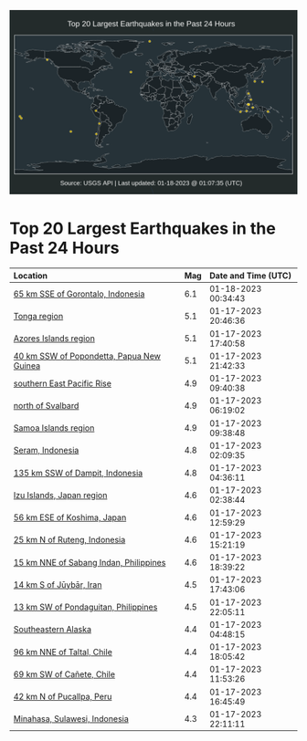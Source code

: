![Map](./map.png)

# Top 20 Largest Earthquakes in the Past 24 Hours

| Location | Mag | Date and Time (UTC) |
|:---|:---|:---|
| [65 km SSE of Gorontalo, Indonesia](https://earthquake.usgs.gov/earthquakes/eventpage/us7000j511) | 6.1 | 01-18-2023 00:34:43 |
| [Tonga region](https://earthquake.usgs.gov/earthquakes/eventpage/us7000j4z6) | 5.1 | 01-17-2023 20:46:36 |
| [Azores Islands region](https://earthquake.usgs.gov/earthquakes/eventpage/us7000j4y5) | 5.1 | 01-17-2023 17:40:58 |
| [40 km SSW of Popondetta, Papua New Guinea](https://earthquake.usgs.gov/earthquakes/eventpage/us7000j502) | 5.1 | 01-17-2023 21:42:33 |
| [southern East Pacific Rise](https://earthquake.usgs.gov/earthquakes/eventpage/us7000j4v2) | 4.9 | 01-17-2023 09:40:38 |
| [north of Svalbard](https://earthquake.usgs.gov/earthquakes/eventpage/us7000j4u9) | 4.9 | 01-17-2023 06:19:02 |
| [Samoa Islands region](https://earthquake.usgs.gov/earthquakes/eventpage/us7000j4v1) | 4.9 | 01-17-2023 09:38:48 |
| [Seram, Indonesia](https://earthquake.usgs.gov/earthquakes/eventpage/us7000j4ti) | 4.8 | 01-17-2023 02:09:35 |
| [135 km SSW of Dampit, Indonesia](https://earthquake.usgs.gov/earthquakes/eventpage/us7000j4u0) | 4.8 | 01-17-2023 04:36:11 |
| [Izu Islands, Japan region](https://earthquake.usgs.gov/earthquakes/eventpage/us7000j4tp) | 4.6 | 01-17-2023 02:38:44 |
| [56 km ESE of Koshima, Japan](https://earthquake.usgs.gov/earthquakes/eventpage/us7000j4vk) | 4.6 | 01-17-2023 12:59:29 |
| [25 km N of Ruteng, Indonesia](https://earthquake.usgs.gov/earthquakes/eventpage/us7000j4ww) | 4.6 | 01-17-2023 15:21:19 |
| [15 km NNE of Sabang Indan, Philippines](https://earthquake.usgs.gov/earthquakes/eventpage/us7000j4z5) | 4.6 | 01-17-2023 18:39:22 |
| [14 km S of Jūybār, Iran](https://earthquake.usgs.gov/earthquakes/eventpage/us7000j4y6) | 4.5 | 01-17-2023 17:43:06 |
| [13 km SW of Pondaguitan, Philippines](https://earthquake.usgs.gov/earthquakes/eventpage/us7000j509) | 4.5 | 01-17-2023 22:05:11 |
| [Southeastern Alaska](https://earthquake.usgs.gov/earthquakes/eventpage/ak023s6syd5) | 4.4 | 01-17-2023 04:48:15 |
| [96 km NNE of Taltal, Chile](https://earthquake.usgs.gov/earthquakes/eventpage/us7000j4y9) | 4.4 | 01-17-2023 18:05:42 |
| [69 km SW of Cañete, Chile](https://earthquake.usgs.gov/earthquakes/eventpage/us7000j4vf) | 4.4 | 01-17-2023 11:53:26 |
| [42 km N of Pucallpa, Peru](https://earthquake.usgs.gov/earthquakes/eventpage/us7000j4x4) | 4.4 | 01-17-2023 16:45:49 |
| [Minahasa, Sulawesi, Indonesia](https://earthquake.usgs.gov/earthquakes/eventpage/us7000j50a) | 4.3 | 01-17-2023 22:11:11 |
